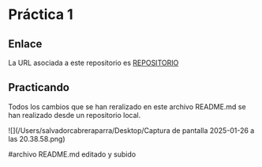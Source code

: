 # Práctica 1

## Enlace
La URL asociada a este repositorio es [REPOSITORIO](https://github.com/SalvadorICAI/p1-fork)


## Practicando

Todos los cambios que se han reralizado en este archivo README.md se han realizado desde un repositorio local.

![](/Users/salvadorcabreraparra/Desktop/Captura de pantalla 2025-01-26 a las 20.38.58.png)

#archivo README.md editado y subido 
